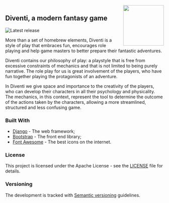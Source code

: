 <img src="https://s3.amazonaws.com/diventi-assets/static/brand/diventi-mini-github.png" width="129" align="right" />

## Diventi, a modern fantasy game

![Latest release](https://img.shields.io/github/v/release/flavoi/diventi?include_prereleases)

More than a set of homebrew elements, Diventi is a style of play that embraces fun, encourages role playing and help game masters to better prepare their fantastic adventures.

Diventi contains our philosophy of play: a playstyle that is free from excessive constraints of mechanics and that is not limited to being purely narrative. The role play for us is great involvement of the players, who have fun together playing the protagonists of an adventure.

In Diventi we give space and importance to the creativity of the players, who can develop their characters in all their psychology and physicality. The mechanics, in this context, represent the tool to determine the outcome of the actions taken by the characters, allowing a more streamlined, structured and less confusing game.

### Built With
* [Django](https://www.djangoproject.com/) - The web framework;
* [Bootstrap](http://getbootstrap.com) - The front end library;
* [Font Awesome](https://fontawesome.com/) - The best icons on the internet.

### License
This project is licensed under the Apache License - see the [LICENSE](LICENSE) file for details.

### Versioning
The development is tracked with [Semantic versioning](http://semver.org) guidelines.